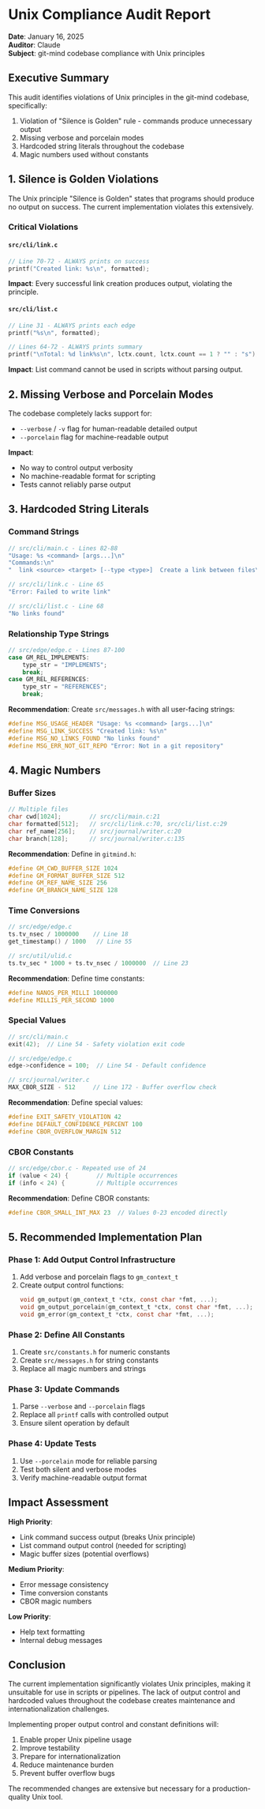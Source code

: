 # Unix Compliance Audit Report
**Date**: January 16, 2025  
**Auditor**: Claude  
**Subject**: git-mind codebase compliance with Unix principles

## Executive Summary

This audit identifies violations of Unix principles in the git-mind codebase, specifically:
1. Violation of "Silence is Golden" rule - commands produce unnecessary output
2. Missing verbose and porcelain modes
3. Hardcoded string literals throughout the codebase
4. Magic numbers used without constants

## 1. Silence is Golden Violations

The Unix principle "Silence is Golden" states that programs should produce no output on success. The current implementation violates this extensively.

### Critical Violations

#### `src/cli/link.c`
```c
// Line 70-72 - ALWAYS prints on success
printf("Created link: %s\n", formatted);
```
**Impact**: Every successful link creation produces output, violating the principle.

#### `src/cli/list.c`
```c
// Line 31 - ALWAYS prints each edge
printf("%s\n", formatted);

// Lines 64-72 - ALWAYS prints summary
printf("\nTotal: %d link%s\n", lctx.count, lctx.count == 1 ? "" : "s");
```
**Impact**: List command cannot be used in scripts without parsing output.

## 2. Missing Verbose and Porcelain Modes

The codebase completely lacks support for:
- `--verbose` / `-v` flag for human-readable detailed output
- `--porcelain` flag for machine-readable output

**Impact**: 
- No way to control output verbosity
- No machine-readable format for scripting
- Tests cannot reliably parse output

## 3. Hardcoded String Literals

### Command Strings
```c
// src/cli/main.c - Lines 82-88
"Usage: %s <command> [args...]\n"
"Commands:\n"
"  link <source> <target> [--type <type>]  Create a link between files\n"

// src/cli/link.c - Line 65
"Error: Failed to write link"

// src/cli/list.c - Line 68
"No links found"
```

### Relationship Type Strings
```c
// src/edge/edge.c - Lines 87-100
case GM_REL_IMPLEMENTS:
    type_str = "IMPLEMENTS";
    break;
case GM_REL_REFERENCES:
    type_str = "REFERENCES";
    break;
```

**Recommendation**: Create `src/messages.h` with all user-facing strings:
```c
#define MSG_USAGE_HEADER "Usage: %s <command> [args...]\n"
#define MSG_LINK_SUCCESS "Created link: %s\n"
#define MSG_NO_LINKS_FOUND "No links found"
#define MSG_ERR_NOT_GIT_REPO "Error: Not in a git repository"
```

## 4. Magic Numbers

### Buffer Sizes
```c
// Multiple files
char cwd[1024];        // src/cli/main.c:21
char formatted[512];   // src/cli/link.c:70, src/cli/list.c:29
char ref_name[256];    // src/journal/writer.c:20
char branch[128];      // src/journal/writer.c:135
```

**Recommendation**: Define in `gitmind.h`:
```c
#define GM_CWD_BUFFER_SIZE 1024
#define GM_FORMAT_BUFFER_SIZE 512
#define GM_REF_NAME_SIZE 256
#define GM_BRANCH_NAME_SIZE 128
```

### Time Conversions
```c
// src/edge/edge.c
ts.tv_nsec / 1000000    // Line 18
get_timestamp() / 1000   // Line 55

// src/util/ulid.c
ts.tv_sec * 1000 + ts.tv_nsec / 1000000  // Line 23
```

**Recommendation**: Define time constants:
```c
#define NANOS_PER_MILLI 1000000
#define MILLIS_PER_SECOND 1000
```

### Special Values
```c
// src/cli/main.c
exit(42);  // Line 54 - Safety violation exit code

// src/edge/edge.c
edge->confidence = 100;  // Line 54 - Default confidence

// src/journal/writer.c
MAX_CBOR_SIZE - 512     // Line 172 - Buffer overflow check
```

**Recommendation**: Define special values:
```c
#define EXIT_SAFETY_VIOLATION 42
#define DEFAULT_CONFIDENCE_PERCENT 100
#define CBOR_OVERFLOW_MARGIN 512
```

### CBOR Constants
```c
// src/edge/cbor.c - Repeated use of 24
if (value < 24) {        // Multiple occurrences
if (info < 24) {         // Multiple occurrences
```

**Recommendation**: Define CBOR constants:
```c
#define CBOR_SMALL_INT_MAX 23  // Values 0-23 encoded directly
```

## 5. Recommended Implementation Plan

### Phase 1: Add Output Control Infrastructure
1. Add verbose and porcelain flags to `gm_context_t`
2. Create output control functions:
   ```c
   void gm_output(gm_context_t *ctx, const char *fmt, ...);
   void gm_output_porcelain(gm_context_t *ctx, const char *fmt, ...);
   void gm_error(gm_context_t *ctx, const char *fmt, ...);
   ```

### Phase 2: Define All Constants
1. Create `src/constants.h` for numeric constants
2. Create `src/messages.h` for string constants
3. Replace all magic numbers and strings

### Phase 3: Update Commands
1. Parse `--verbose` and `--porcelain` flags
2. Replace all `printf` calls with controlled output
3. Ensure silent operation by default

### Phase 4: Update Tests
1. Use `--porcelain` mode for reliable parsing
2. Test both silent and verbose modes
3. Verify machine-readable output format

## Impact Assessment

**High Priority**:
- Link command success output (breaks Unix principle)
- List command output control (needed for scripting)
- Magic buffer sizes (potential overflows)

**Medium Priority**:
- Error message consistency
- Time conversion constants
- CBOR magic numbers

**Low Priority**:
- Help text formatting
- Internal debug messages

## Conclusion

The current implementation significantly violates Unix principles, making it unsuitable for use in scripts or pipelines. The lack of output control and hardcoded values throughout the codebase creates maintenance and internationalization challenges.

Implementing proper output control and constant definitions will:
1. Enable proper Unix pipeline usage
2. Improve testability
3. Prepare for internationalization
4. Reduce maintenance burden
5. Prevent buffer overflow bugs

The recommended changes are extensive but necessary for a production-quality Unix tool.